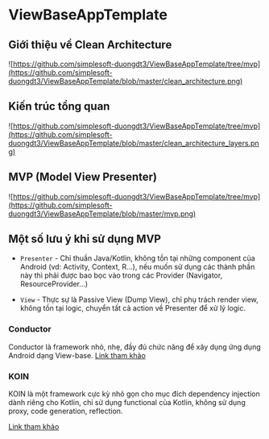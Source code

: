 # ViewBaseAppTemplate

Giới thiệu về Clean Architecture
-----------------
![https://github.com/simplesoft-duongdt3/ViewBaseAppTemplate/tree/mvp](https://github.com/simplesoft-duongdt3/ViewBaseAppTemplate/blob/master/clean_architecture.png)

Kiến trúc tổng quan
-----------------
![https://github.com/simplesoft-duongdt3/ViewBaseAppTemplate/tree/mvp](https://github.com/simplesoft-duongdt3/ViewBaseAppTemplate/blob/master/clean_architecture_layers.png)

MVP (Model View Presenter)
-----------------
![https://github.com/simplesoft-duongdt3/ViewBaseAppTemplate/tree/mvp](https://github.com/simplesoft-duongdt3/ViewBaseAppTemplate/blob/master/mvp.png)

Một số lưu ý khi sử dụng MVP
-----------------
 * `Presenter` - Chỉ thuần Java/Kotlin, không tồn tại những component của Android (vd: Activity, Context, R...), nếu muốn sử dụng các thành phần này thì phải được bao bọc vào trong các Provider (Navigator, ResourceProvider...)
 
 * `View` - Thực sự là Passive View (Dump View), chỉ phụ trách render view, không tồn tại logic, chuyển tất cả action về Presenter để xử lý logic.


### Conductor

Conductor là framework nhỏ, nhẹ, đầy đủ chức năng để xây dụng ứng dụng Android dạng View-base.
[Link tham khảo](https://github.com/bluelinelabs/conductor/tree/master)


### KOIN
KOIN là một framework cực kỳ nhỏ gọn cho mục đích dependency injection dành riêng cho Kotlin, chỉ sử dụng functional của Kotlin, không sử dụng proxy, code generation, reflection.

[Link tham khảo](https://insert-koin.io)
